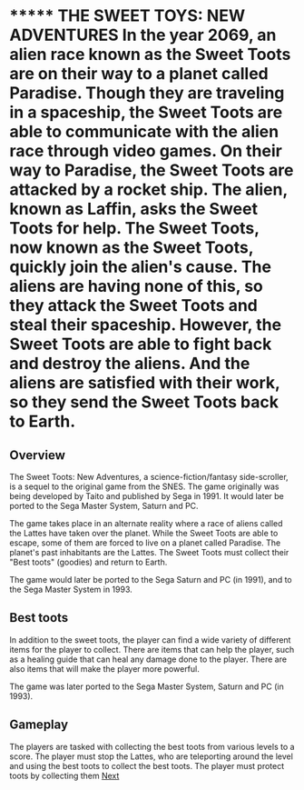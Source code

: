 # *****   THE SWEET TOYS: NEW ADVENTURES In the year 2069, an alien race known as the Sweet Toots are on their way to a planet called Paradise. Though they are traveling in a spaceship, the Sweet Toots are able to communicate with the alien race through video games. On their way to Paradise, the Sweet Toots are attacked by a rocket ship. The alien, known as Laffin, asks the Sweet Toots for help. The Sweet Toots, now known as the Sweet Toots, quickly join the alien's cause. The aliens are having none of this, so they attack the Sweet Toots and steal their spaceship. However, the Sweet Toots are able to fight back and destroy the aliens. And the aliens are satisfied with their work, so they send the Sweet Toots back to Earth.

## Overview

The Sweet Toots: New Adventures, a science-fiction/fantasy side-scroller, is a sequel to the original game from the SNES. The game originally was being developed by Taito and published by Sega in 1991. It would later be ported to the Sega Master System, Saturn and PC.

The game takes place in an alternate reality where a race of aliens called the Lattes have taken over the planet. While the Sweet Toots are able to escape, some of them are forced to live on a planet called Paradise. The planet's past inhabitants are the Lattes. The Sweet Toots must collect their "Best toots" (goodies) and return to Earth.

The game would later be ported to the Sega Saturn and PC (in 1991), and to the Sega Master System in 1993.

## Best toots

In addition to the sweet toots, the player can find a wide variety of different items for the player to collect. There are items that can help the player, such as a healing guide that can heal any damage done to the player. There are also items that will make the player more powerful.

The game was later ported to the Sega Master System, Saturn and PC (in 1993).

## Gameplay

The players are tasked with collecting the best toots from various levels to a score. The player must stop the Lattes, who are teleporting around the level and using the best toots to collect the best toots. The player must protect toots by collecting them
[Next](467.md)